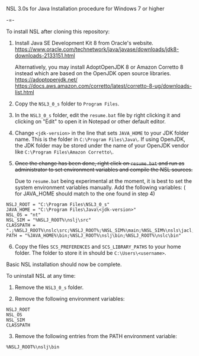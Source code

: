 
NSL 3.0s for Java
Installation procedure for Windows 7 or higher

-=-

To install NSL after cloning this repository:

1.  Install Java SE Development Kit 8 from Oracle's website.
    https://www.oracle.com/technetwork/java/javase/downloads/jdk8-downloads-2133151.html

    Alternatively, you may install AdoptOpenJDK 8 or Amazon Corretto 8 instead
    which are based on the OpenJDK open source libraries.
    https://adoptopenjdk.net/
    https://docs.aws.amazon.com/corretto/latest/corretto-8-ug/downloads-list.html

2.  Copy the `NSL3_0_s` folder to `Program Files`.

3.  In the `NSL3_0_s` folder, edit the `resume.bat` file by right clicking it and
    clicking on "Edit" to open it in Notepad or other default editor.

4.  Change `<jdk-version>` in the line that sets `JAVA_HOME` to your JDK folder name.
    This is the folder in `C:\Program Files\Java\`.
    If using OpenJDK, the JDK folder may be stored under the name of your OpenJDK
    vendor like `C:\Program Files\Amazon Corretto\`.

5.  ~~Once the change has been done, right click on `resume.bat` 
    and run as administrator to set environment variables
    and compile the NSL sources.~~
    
    Due to `resume.bat` being experimental at the moment, it is best to set the
    system environment variables manually. Add the following variables:
    (<jdk-version> for JAVA_HOME should match to the one found in step 4)
```
NSLJ_ROOT = "C:\Program Files\NSL3_0_s"
JAVA_HOME = "C:\Program Files\Java\<jdk-version>"
NSL_OS = "nt"
NSL_SIM = "%NSLJ_ROOT%\nslj\src"
CLASSPATH = ".;%NSLJ_ROOT%\nslc\src;%NSLJ_ROOT%;%NSL_SIM%\main;%NSL_SIM%\nsls\jacl;%NSL_SIM%\nsls\tcljava"
PATH = "%JAVA_HOME%\bin;%NSLJ_ROOT%\nslj\bin;%NSLJ_ROOT%\nslc\bin"
```

6.  Copy the files `SCS_PREFERENCES` and `SCS_LIBRARY_PATHS` to your home folder.
    The folder to store it in should be `C:\Users\<username>`.

Basic NSL installation should now be complete.

To uninstall NSL at any time:

1.  Remove the `NSL3_0_s` folder.

2.  Remove the following environment variables:
```
NSLJ_ROOT
NSL_OS
NSL_SIM
CLASSPATH
```

3. Remove the following entries from the PATH environment variable:
```
%NSLJ_ROOT%\nslj\bin
```
